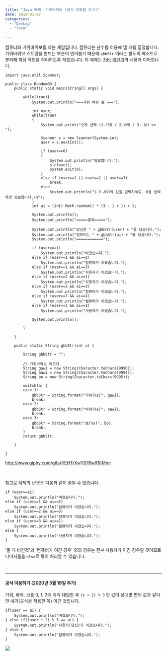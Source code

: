 ```yaml
---
title: "Java 예제: 가위바위보 (공식 이용법 추가)"
date: 2019-01-07
categories: 
  - "DevLog"
  - "Java"

---
```


컴퓨터와 가위바위보를 하는 게임입니다. 컴퓨터는 난수를 이용해 낼 패를 결정합니다. 가위바위보 스트링을 만드는 부분이 번거롭기 때문에 `gbbStr` 이라는 별도의 메소드로 분리해 해당 작업을 처리하도록 히겠습니다. 이 예제는 [자바 계산기](http://yoonbumtae.com/?p=486)의 내용과 이어집니다.

```
import java.util.Scanner;

public class Random03 {
    public static void main(String[] args) {
        
        while(true){
            System.out.println("===가위 바위 보 ===");
            
            int user;    
            while(true)
            {
                System.out.print("숫자 선택 (1.가위 / 2.바위 / 3. 보) >> ");
                
                Scanner s = new Scanner(System.in);
                user = s.nextInt();
                
                if (user==0)
                {
                    System.out.println("종료합니다.");
                    s.close();
                    System.exit(0);
                }
                else if (user==1 || user==2 || user==3)
                    break;
                else
                    System.out.println("1~3 사이의 값을 입력하세요. 0을 입력하면 종료합니다.\n");
            }
            int ai = (int) Math.random() * (3 - 1 + 1) + 1;
            
            System.out.println();
            System.out.println("=====결과=====");
            
            System.out.println("당신은 " + gbbStr(user) + "를 냈습니다.");        
            System.out.println("컴퓨터는 " + gbbStr(ai) + "를 냈습니다.");        
            System.out.println("============");
            
            if (user==ai)
                System.out.println("비겼습니다.");
            else if (user==1 && ai==2)
                System.out.println("컴퓨터가 이겼습니다.");
            else if (user==1 && ai==3)
                System.out.println("사용자가 이겼습니다.");
            else if (user==2 && ai==1)
                System.out.println("사용자가 이겼습니다.");
            else if (user==2 && ai==3)
                System.out.println("컴퓨터가 이겼습니다.");
            else if (user==3 && ai==1)
                System.out.println("컴퓨터가 이겼습니다.");
            else if (user==2 && ai==1)
                System.out.println("사용자가 이겼습니다.");
            
            System.out.println();
            
        }        
        
    }
    
    public static String gbbStr(int a) {
        
        String gbbStr = "";
        
        // 가위바위보 이모지
        String gawi = new String(Character.toChars(9996));
        String bawi = new String(Character.toChars(9994));
        String bo = new String(Character.toChars(9995));
        
        switch(a) {
        case 1: 
            gbbStr = String.format("가위(%s)", gawi);
            break;
        case 2:
        	gbbStr = String.format("바위(%s)", bawi);
            break;
        case 3:
            gbbStr = String.format("보(%s)", bo);
            break;
        }
        return gbbStr;
        
    }
 
}
```

http://www.giphy.com/gifs/KEHTrXwT876wR1hMmr

 

참고로 예제의 `if`문은 다음과 같이 줄일 수 있습니다.

```
if (user==ai)
    System.out.println("비겼습니다.");
else if (user==1 && ai==2)
    System.out.println("컴퓨터가 이겼습니다.");
else if (user==2 && ai==3)
    System.out.println("컴퓨터가 이겼습니다.");
else if (user==3 && ai==1)
    System.out.println("컴퓨터가 이겼습니다.");
else {
	System.out.println("사용자가 이겼습니다.");
}
```

'둘 다 비긴것'과 '컴퓨터가 이긴 경우' 외의 경우는 전부 사용자가 이긴 경우일 것이므로 나머지들을 `else`로 묶어 처리할 수 있습니다.

 

* * *

#### **공식 이용하기 (2020년 5월 19일 추가)**

가위, 바위, 보를 0, 1, 2에 각각 대입한 후 `(x + 2) % 3` 한 값이 상대방 편의 값과 같다면 내가(공식을 적용한 쪽) 이긴 것입니다.

```
if(user == ai) {
	System.out.println("비겼습니다.");
} else if((user + 2) % 3 == ai) {
	System.out.println("사용자(당신)가 이겼습니다.");
} else {
	System.out.println("컴퓨터가 이겼습니다.");
}
```

 ![](/assets/img/wp-content/uploads/2019/01/스크린샷-2020-05-19-오후-6.43.22.png)

